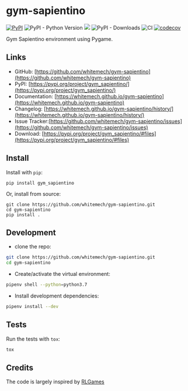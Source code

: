 # gym-sapientino

[![PyPI](https://img.shields.io/pypi/v/gym_sapientino)](https://pypi.org/project/gym_sapientino/)
![PyPI - Python Version](https://img.shields.io/pypi/pyversions/gym_sapientino)
[![](https://img.shields.io/pypi/l/gym_sapientino)](https://github.com/whitemech/gym-sapientino/blob/master/LICENSE)
![PyPI - Downloads](https://img.shields.io/pypi/dm/gym_sapientino)
![CI](https://github.com/whitemech/gym-sapientino/workflows/CI/badge.svg)
[![codecov](https://codecov.io/gh/whitemech/gym-sapientino/branch/master/graph/badge.svg)](https://codecov.io/gh/whitemech/gym-sapientino)


Gym Sapientino environment using Pygame.

## Links

- GitHub: [https://github.com/whitemech/gym-sapientino](https://github.com/whitemech/gym-sapientino)
- PyPI: [https://pypi.org/project/gym_sapientino/](https://pypi.org/project/gym_sapientino/)
- Documentation: [https://whitemech.github.io/gym-sapientino](https://whitemech.github.io/gym-sapientino)
- Changelog: [https://whitemech.github.io/gym-sapientino/history/](https://whitemech.github.io/gym-sapientino/history/)
- Issue Tracker:[https://github.com/whitemech/gym-sapientino/issues](https://github.com/whitemech/gym-sapientino/issues)
- Download: [https://pypi.org/project/gym_sapientino/#files](https://pypi.org/project/gym_sapientino/#files)


## Install

Install with `pip`:

    pip install gym_sapientino
    
Or, install from source:

    git clone https://github.com/whitemech/gym-sapientino.git
    cd gym-sapientino
    pip install .

## Development

- clone the repo:
```bash
git clone https://github.com/whitemech/gym-sapientino.git
cd gym-sapientino
```
    
- Create/activate the virtual environment:
```bash
pipenv shell --python=python3.7
```

- Install development dependencies:
```bash
pipenv install --dev
```
    
## Tests

Run the tests with `tox`:
```bash
tox
```

## Credits

The code is largely inspired by [RLGames](https://github.com/iocchi/RLGames.git)

